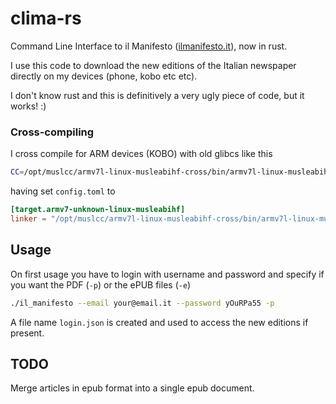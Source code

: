 # clima-rs

Command Line Interface to il Manifesto ([ilmanifesto.it](https://ilmanifesto.it)), now in rust.

I use this code to download the new editions of the Italian newspaper directly on my devices (phone, kobo etc etc).

I don't know rust and this is definitively a very ugly piece of code, but it works! :)

### Cross-compiling

I cross compile for ARM devices (KOBO) with old glibcs like this

```bash
CC=/opt/muslcc/armv7l-linux-musleabihf-cross/bin/armv7l-linux-musleabihf-cc CFLAGS="-march=armv7-a -mfpu=neon -mfloat-abi=hard" cargo build --release --target=armv7-unknown-linux-musleabihf
```

having set `config.toml` to

```toml
[target.armv7-unknown-linux-musleabihf]
linker = "/opt/muslcc/armv7l-linux-musleabihf-cross/bin/armv7l-linux-musleabihf-ld"
```



## Usage

On first usage you have to login with username and password and specify if you want the PDF (`-p`) or the ePUB files (`-e`)

```bash
./il_manifesto --email your@email.it --password yOuRPa55 -p
```

A file name `login.json` is created and used to access the new editions if present.



## TODO

Merge articles in epub format into a single epub document.

